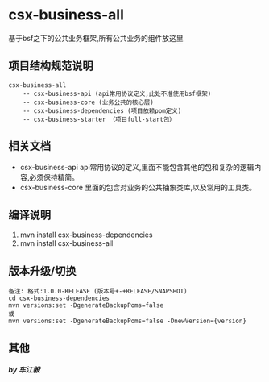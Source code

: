 # csx-business-all
基于bsf之下的公共业务框架,所有公共业务的组件放这里

## 项目结构规范说明
```
csx-business-all
    -- csx-business-api (api常用协议定义,此处不准使用bsf框架)
    -- csx-business-core (业务公共的核心层)
    -- csx-business-dependencies (项目依赖pom定义)
    -- csx-business-starter （项目full-start包）
```

## 相关文档
* csx-business-api
   api常用协议的定义,里面不能包含其他的包和复杂的逻辑内容,必须保持精简。
* csx-business-core 
   里面的包含对业务的公共抽象类库,以及常用的工具类。


## 编译说明
1. mvn install csx-business-dependencies
2. mvn install csx-business-all

## 版本升级/切换
```
备注: 格式:1.0.0-RELEASE (版本号+-+RELEASE/SNAPSHOT)
cd csx-business-dependencies
mvn versions:set -DgenerateBackupPoms=false
或
mvn versions:set -DgenerateBackupPoms=false -DnewVersion={version}
```
    
## 其他    
 

##### by 车江毅